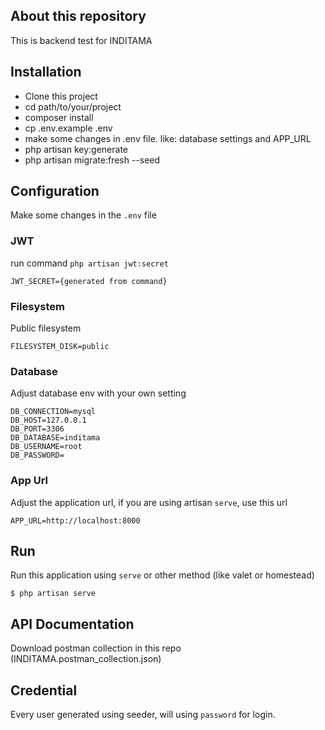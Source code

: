 ## About this repository

This is backend test for INDITAMA

## Installation

- Clone this project
- cd path/to/your/project
- composer install
- cp .env.example .env
- make some changes in .env file. like: database settings and APP_URL
- php artisan key:generate
- php artisan migrate:fresh --seed

## Configuration

Make some changes in the `.env` file

### JWT 

run command `php artisan jwt:secret`

```
JWT_SECRET={generated from command}
```

### Filesystem

Public filesystem

```
FILESYSTEM_DISK=public
```

### Database

Adjust database env with your own setting

```
DB_CONNECTION=mysql
DB_HOST=127.0.0.1
DB_PORT=3306
DB_DATABASE=inditama
DB_USERNAME=root
DB_PASSWORD=
```

### App Url

Adjust the application url, if you are using artisan `serve`, use this url

```
APP_URL=http://localhost:8000
```

## Run

Run this application using `serve` or other method (like valet or homestead)

```
$ php artisan serve
```

## API Documentation

Download postman collection in this repo (INDITAMA.postman_collection.json)

## Credential

Every user generated using seeder, will using `password` for login.